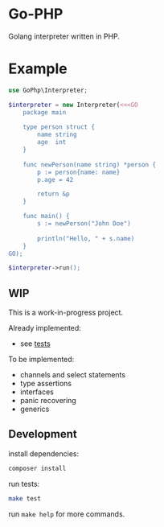# Go-PHP

Golang interpreter written in PHP.


# Example

```php
use GoPhp\Interpreter;

$interpreter = new Interpreter(<<<GO
    package main
    
    type person struct {
        name string
        age  int
    }
    
    func newPerson(name string) *person {
        p := person{name: name}
        p.age = 42

        return &p
    }

    func main() {
        s := newPerson("John Doe")
    
        println("Hello, " + s.name)
    }
GO);

$interpreter->run();
```

## WIP

This is a work-in-progress project.

Already implemented:

* see [tests](tests/Functional/files/)

To be implemented:

* channels and select statements
* type assertions
* interfaces
* panic recovering
* generics

## Development

install dependencies:

```bash
composer install
```

run tests:

```bash
make test
```

run `make help` for more commands.